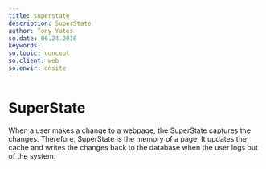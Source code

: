 ```yaml
---
title: superstate
description: SuperState
author: Tony Yates
so.date: 06.24.2016
keywords:
so.topic: concept
so.client: web
so.envir: onsite
---
```


# SuperState

When a user makes a change to a webpage, the SuperState captures the changes. Therefore, SuperState is the memory of a page. It updates the cache and writes the changes back to the database when the user logs out of the system.
